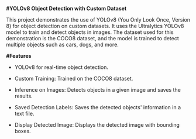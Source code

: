 **#YOLOv8 Object Detection with Custom Dataset**

This project demonstrates the use of YOLOv8 (You Only Look Once, Version 8) for object detection on custom datasets. It uses the Ultralytics YOLOv8 model to train and detect objects in images. The dataset used for this demonstration is the COCO8 dataset, and the model is trained to detect multiple objects such as cars, dogs, and more.

**#Features**
- YOLOv8 for real-time object detection.

- Custom Training: Trained on the COCO8 dataset.

- Inference on Images: Detects objects in a given image and saves the results.

- Saved Detection Labels: Saves the detected objects' information in a text file.

- Display Detected Image: Displays the detected image with bounding boxes.
